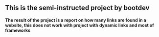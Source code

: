 ## This is the semi-instructed project by bootdev

#### The result of the project is a report on how many links are found in a website, this does not work with project with dynamic links and most of frameworks
